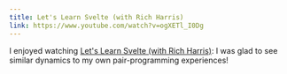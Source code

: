 ```yaml
---
title: Let's Learn Svelte (with Rich Harris)
link: https://www.youtube.com/watch?v=ogXETl_I0Dg
---
```


I enjoyed watching [Let's Learn Svelte (with Rich Harris)](https://www.youtube.com/watch?v=ogXETl_I0Dg): I was glad to see similar dynamics to my own pair-programming experiences!
